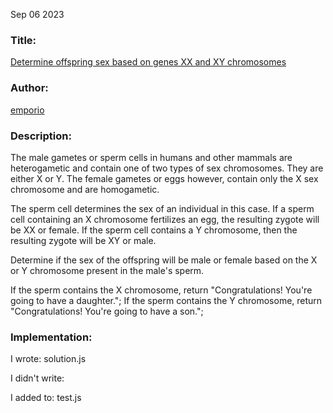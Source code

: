 Sep 06 2023

### Title:

[Determine offspring sex based on genes XX and XY chromosomes](https://www.codewars.com/kata/56530b444e831334c0000020)

### Author:

[emporio](https://www.codewars.com/users/emporio)

### Description:

The male gametes or sperm cells in humans and other mammals are heterogametic and contain one of two types of sex chromosomes. They are either X or Y. The female gametes or eggs however, contain only the X sex chromosome and are homogametic.

The sperm cell determines the sex of an individual in this case. If a sperm cell containing an X chromosome fertilizes an egg, the resulting zygote will be XX or female. If the sperm cell contains a Y chromosome, then the resulting zygote will be XY or male.

Determine if the sex of the offspring will be male or female based on the X or Y chromosome present in the male's sperm.

If the sperm contains the X chromosome, return "Congratulations! You're going to have a daughter."; If the sperm contains the Y chromosome, return "Congratulations! You're going to have a son.";

### Implementation:

I wrote: solution.js

I didn't write:

I added to: test.js
